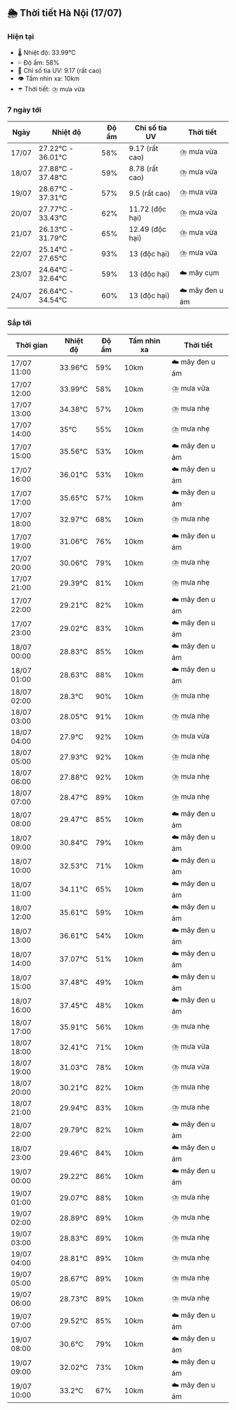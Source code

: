 ## 🌦️ Thời tiết Hà Nội (17/07)

### Hiện tại

- 🌡️ Nhiệt độ: 33.99℃
- 💦 Độ ẩm: 58%
- 🌟 Chỉ số tia UV: 9.17 (rất cao)
- 👁️ Tầm nhìn xa: 10km
- ☂️ Thời tiết: ⛈️ mưa vừa

### 7 ngày tới

| Ngày | Nhiệt độ | Độ ẩm | Chỉ số tia UV | Thời tiết |
| --- | --- | --- | --- | --- |
| 17/07 | 27.22℃ - 36.01℃ | 58% | 9.17 (rất cao) | ⛈️ mưa vừa |
| 18/07 | 27.88℃ - 37.48℃ | 59% | 8.78 (rất cao) | ⛈️ mưa vừa |
| 19/07 | 28.67℃ - 37.31℃ | 57% | 9.5 (rất cao) | ⛈️ mưa vừa |
| 20/07 | 27.77℃ - 33.43℃ | 62% | 11.72 (độc hại) | ⛈️ mưa vừa |
| 21/07 | 26.13℃ - 31.79℃ | 65% | 12.49 (độc hại) | ⛈️ mưa vừa |
| 22/07 | 25.14℃ - 27.65℃ | 93% | 13 (độc hại) | ⛈️ mưa vừa |
| 23/07 | 24.64℃ - 32.64℃ | 59% | 13 (độc hại) | ☁️ mây cụm |
| 24/07 | 26.64℃ - 34.54℃ | 60% | 13 (độc hại) | ☁️ mây đen u ám |

### Sắp tới

| Thời gian | Nhiệt độ | Độ ẩm | Tầm nhìn xa | Thời tiết |
| --- | --- | --- | --- | --- |
| 17/07 11:00 | 33.96℃ | 59% | 10km | ☁️ mây đen u ám |
| 17/07 12:00 | 33.99℃ | 58% | 10km | ⛈️ mưa vừa |
| 17/07 13:00 | 34.38℃ | 57% | 10km | ⛈️ mưa nhẹ |
| 17/07 14:00 | 35℃ | 55% | 10km | ⛈️ mưa nhẹ |
| 17/07 15:00 | 35.56℃ | 53% | 10km | ☁️ mây đen u ám |
| 17/07 16:00 | 36.01℃ | 53% | 10km | ☁️ mây đen u ám |
| 17/07 17:00 | 35.65℃ | 57% | 10km | ☁️ mây đen u ám |
| 17/07 18:00 | 32.97℃ | 68% | 10km | ⛈️ mưa nhẹ |
| 17/07 19:00 | 31.06℃ | 76% | 10km | ☁️ mây đen u ám |
| 17/07 20:00 | 30.06℃ | 79% | 10km | ⛈️ mưa nhẹ |
| 17/07 21:00 | 29.39℃ | 81% | 10km | ⛈️ mưa nhẹ |
| 17/07 22:00 | 29.21℃ | 82% | 10km | ☁️ mây đen u ám |
| 17/07 23:00 | 29.02℃ | 83% | 10km | ☁️ mây đen u ám |
| 18/07 00:00 | 28.83℃ | 85% | 10km | ☁️ mây đen u ám |
| 18/07 01:00 | 28.63℃ | 88% | 10km | ☁️ mây đen u ám |
| 18/07 02:00 | 28.3℃ | 90% | 10km | ⛈️ mưa nhẹ |
| 18/07 03:00 | 28.05℃ | 91% | 10km | ⛈️ mưa nhẹ |
| 18/07 04:00 | 27.9℃ | 92% | 10km | ⛈️ mưa vừa |
| 18/07 05:00 | 27.93℃ | 92% | 10km | ⛈️ mưa nhẹ |
| 18/07 06:00 | 27.88℃ | 92% | 10km | ⛈️ mưa nhẹ |
| 18/07 07:00 | 28.47℃ | 89% | 10km | ⛈️ mưa nhẹ |
| 18/07 08:00 | 29.47℃ | 85% | 10km | ☁️ mây đen u ám |
| 18/07 09:00 | 30.84℃ | 79% | 10km | ☁️ mây đen u ám |
| 18/07 10:00 | 32.53℃ | 71% | 10km | ☁️ mây đen u ám |
| 18/07 11:00 | 34.11℃ | 65% | 10km | ☁️ mây đen u ám |
| 18/07 12:00 | 35.61℃ | 59% | 10km | ☁️ mây đen u ám |
| 18/07 13:00 | 36.61℃ | 54% | 10km | ☁️ mây đen u ám |
| 18/07 14:00 | 37.07℃ | 51% | 10km | ☁️ mây đen u ám |
| 18/07 15:00 | 37.48℃ | 49% | 10km | ☁️ mây đen u ám |
| 18/07 16:00 | 37.45℃ | 48% | 10km | ☁️ mây đen u ám |
| 18/07 17:00 | 35.91℃ | 56% | 10km | ⛈️ mưa nhẹ |
| 18/07 18:00 | 32.41℃ | 71% | 10km | ⛈️ mưa vừa |
| 18/07 19:00 | 31.03℃ | 78% | 10km | ⛈️ mưa vừa |
| 18/07 20:00 | 30.21℃ | 82% | 10km | ⛈️ mưa nhẹ |
| 18/07 21:00 | 29.94℃ | 83% | 10km | ⛈️ mưa nhẹ |
| 18/07 22:00 | 29.79℃ | 82% | 10km | ☁️ mây đen u ám |
| 18/07 23:00 | 29.46℃ | 84% | 10km | ☁️ mây đen u ám |
| 19/07 00:00 | 29.22℃ | 86% | 10km | ☁️ mây đen u ám |
| 19/07 01:00 | 29.07℃ | 88% | 10km | ⛈️ mưa nhẹ |
| 19/07 02:00 | 28.89℃ | 89% | 10km | ⛈️ mưa nhẹ |
| 19/07 03:00 | 28.83℃ | 89% | 10km | ⛈️ mưa nhẹ |
| 19/07 04:00 | 28.81℃ | 89% | 10km | ⛈️ mưa nhẹ |
| 19/07 05:00 | 28.67℃ | 89% | 10km | ⛈️ mưa nhẹ |
| 19/07 06:00 | 28.73℃ | 89% | 10km | ⛈️ mưa nhẹ |
| 19/07 07:00 | 29.52℃ | 85% | 10km | ☁️ mây đen u ám |
| 19/07 08:00 | 30.6℃ | 79% | 10km | ☁️ mây đen u ám |
| 19/07 09:00 | 32.02℃ | 73% | 10km | ☁️ mây đen u ám |
| 19/07 10:00 | 33.2℃ | 67% | 10km | ☁️ mây đen u ám |
